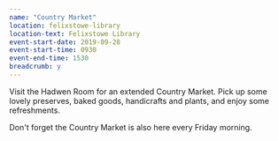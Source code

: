 ```yaml
---
name: "Country Market"
location: felixstowe-library
location-text: Felixstowe Library
event-start-date: 2019-09-28
event-start-time: 0930
event-end-time: 1530
breadcrumb: y
---
```


Visit the Hadwen Room for an extended Country Market. Pick up some lovely preserves, baked goods, handicrafts and plants, and enjoy some refreshments.

Don't forget the Country Market is also here every Friday morning.
